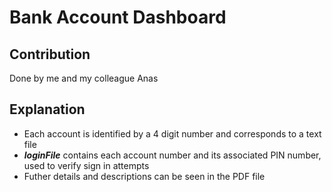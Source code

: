 # Bank Account Dashboard
## Contribution
Done by me and my colleague Anas
## Explanation
- Each account is identified by a 4 digit number and corresponds to a text file  
- _**loginFile**_ contains each account number and its associated PIN number, used to verify sign in attempts  
- Futher details and descriptions can be seen in the PDF file
